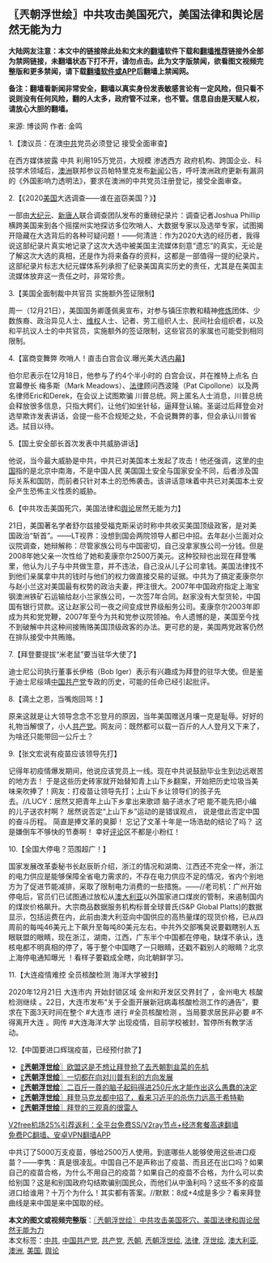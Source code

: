  <h2>〖兲朝浮世绘〗中共攻击美国死穴，美国法律和舆论居然无能为力</h2> <p class="notice"><b>大陆网友注意：本文中的链接除此处和文末的<a href="https://github.com/bannedbook/fanqiang" >翻墙</a>软件下载和<a href="https://github.com/killgcd/justmysocks/blob/master/README.md">翻墙推荐</a>链接外全部为禁网链接，未翻墙状态下打不开，请勿点击。此为文字版禁闻，欲看图文视频完整版和更多禁闻，请下载<a href="https://github.com/bannedbook/fanqiang">翻墙软件或APP</a>后翻墙上禁闻网。</p><p>备注：翻墙看新闻非常安全，翻墙以真实身份发表敏感言论有一定风险，但只看不说则没有任何风险，翻的人太多，政府管不过来，也不管。信息自由是天赋人权，请放心大胆的翻墙。</b></p>  <div class="entry"> <p>来源:&nbsp;博谈网                            作者:&nbsp;金鸣                           </p> <p>1.【澳议员：在澳<a href="https://www.bannedbook.org/bnews/tag/%e4%b8%ad%e5%85%b1/" class="st_tag internal_tag" rel="tag" title="标签 中共 下的日志">中共</a>党员必须登记 接受全面审查】</p> <p></p> <p>在西方媒体披露 中共 利用195万党员，大规模 渗透西方 政府机构、跨国企业、科技学术领域后，<a href="https://www.bannedbook.org/bnews/tag/%e6%be%b3%e6%b4%b2/" class="st_tag internal_tag" rel="tag" title="标签 澳洲 下的日志">澳洲</a>联邦参议员帕特里克发布<span class='wp_keywordlink_affiliate'><a href="https://www.bannedbook.org/" title="新闻">新闻</a></span>公告，呼吁澳洲政府更新有漏洞的《外国影响力透明法》，要求在澳洲的中共党员注册登记，接受全面审查。</p> <p>2.【《2020<a href="https://www.bannedbook.org/bnews/tag/%e7%be%8e%e5%9b%bd/" class="st_tag internal_tag" rel="tag" title="标签 美国 下的日志">美国</a>大选调查——谁在盗窃美国？》】</p> <p></p> <p>一部由<span class='wp_keywordlink_affiliate'><a href="http://www.epochtimes.com/" title="大纪元" target="_blank">大纪元</a></span>、<span class='wp_keywordlink_affiliate'><a href="https://www.ntdtv.com/" title="新唐人">新唐人</a></span>联合调查团队发布的重磅纪录片：调查记者Joshua Phillip横跨美国来到各个摇摆州实地探访多位吹哨人、大数据专家以及选举专家，试图揭开隐藏在大选背后的各种可疑问题！——何清涟：作为2020大选的经历者，我得说这部纪录片真实地记录了这次大选中被美国主流媒体刻意“遗忘”的真实，无论是了解这次大选的真相，还是作为将来备存的资料，这都是一部值得一提的纪录片。 这部纪录片标志大纪元媒体系列承担了纪录美国真实历史的责任，尤其是在美国主流媒体放弃这一责任之时，非常珍贵。</p> <p>3.【美国全面制裁中共官员 实施额外签证限制】</p> <p></p>  <p>周一（12月21日），美国国务卿蓬佩奥宣布，对参与镇压宗教和精神<span class='wp_keywordlink'><a href="https://www.qi-gong.me/" title="气功修炼网" target="_blank">修炼</a></span>团体、少数族裔、政治异见人士、<span class='wp_keywordlink_affiliate'><a href="https://www.bannedbook.org/bnews/weiquan/" title="维权" target="_blank">维权</a></span>人士、记者、劳工组织人士、民间社会组织者，以及和平抗议人士的中共官员，实施额外的签证限制，这些官员的家属也可能受到相同限制。</p> <p>4.【富商变舞弊 吹哨人！直击白宫会议.曝光美大选<span class='wp_keywordlink_affiliate'><a href="https://www.bannedbook.org/bnews/ccpdope/" title="中共高层内幕" target="_blank">内幕</a></span>】</p> <p></p> <p>伯尔尼表示在12月18日，他参与了约4个半小时的 白宫会议，并在推特上点名 白宫幕僚长 梅多斯（Mark Meadows）、<a href="https://www.bannedbook.org/bnews/tag/%e6%b3%95%e5%be%8b/" class="st_tag internal_tag" rel="tag" title="标签 法律 下的日志">法律</a>顾问西波隆（Pat Cipollone）以及两名律师Eric和Derek，在会议上试图欺骗 川普总统。网上匿名人士消息，川普总统会释放很多信息，只指大鳄们，让他们如坐针毡，逼拜登认输。圣诞过后拜登会对选举欺诈发表讲话，会提一些不合规矩之处，不会说舞弊的事，但会承认川普省选。拭目以待。</p> <p>5.【国土安全部长首次发表中共威胁讲话】</p> <p></p> <p>他说，当今最大威胁是中共，中共已对美国本土发起了攻击！他还强调，这里的<span class='wp_keywordlink_affiliate'><a href="https://www.bannedbook.org/" title="中国" target="_blank">中国</a></span>指的是北京中南海，不是中国人民 美国国土安全与国家安全不同，后者涉及国际关系和国防，而前者只针对本土的恐怖袭击。该讲话意味着中共已对美国本土安全产生恐怖主义性质的威胁。</p> <p>6.【中共攻击美国死穴，美国法律和<a href="https://www.bannedbook.org/bnews/tag/%E8%88%86%E8%AE%BA/" class="st_tag internal_tag" rel="tag" title="标签 舆论 下的日志">舆论</a>居然无能为力】</p> <p></p>  <p>21日，美国著名学者舒尔兹接受福克斯采访时称中共收买美国顶级政客，是对美国政治“斩首”。——LT视界：没想到国会两院领导人都已中招。去年赵小兰面对众议院调查，她辩解称：尽管家族公司与中国密切，自己没拿家族公司一分钱。但是2008年她父亲一次性给了她和麦康奈尔2500万美元。这种狡辩也出现在拜登嘴里，他认为儿子与中共做生意，并不违法，自己没从儿子公司拿钱。美国法律找不到他们亲属拿中共的钱时与他们的权力做直接交易的证据。中共为了搞定麦康奈尔与赵小兰这对美国最有权势的政治夫妻，押注很大。2007年中国政府指定上海宝钢澳洲铁矿石运输给赵小兰家族公司，一次签7年合同。赵家没有大型货轮，中国国有银行贷款。这让赵家公司一夜之间变成世界级船务公司。麦康奈尔2003年即成为共和党党鞭，2007年至今为共和党参议院领袖。令人遗憾的是，美国至今找不到破解中共这种间接贿赂美国顶级政客的办法。更可悲的是，美国两党政客仍然在排队接受中共贿赂。</p> <p>7.【拜登要提拔“米老鼠”要当驻华大使了】</p> <p></p> <p>迪士尼公司执行董事长伊格（Bob Iger）表示有兴趣成为拜登的驻华大使。但是鉴于迪士尼绥靖<a href="https://www.bannedbook.org/bnews/tag/%e4%b8%ad%e5%9b%bd%e5%85%b1%e4%ba%a7%e5%85%9a/" class="st_tag internal_tag" rel="tag" title="标签 中国共产党 下的日志">中国共产党</a>专政的历史，可能的任命已经引起批评。</p> <p>8.【滴土之恩，当嘴炮回骂！】</p> <p></p> <p>原来这就是让大领导念念不忘登月的原因，当年美国赠送月壤一克是耻辱。好好的礼物当解恨了，小人<a href="https://www.bannedbook.org/bnews/tag/%e5%85%b1%e4%ba%a7%e5%85%9a/" class="st_tag internal_tag" rel="tag" title="标签 共产党 下的日志">共产党</a>。网友问：既然都可以载一百斤的人人登月又下来了，为啥还只能带回一公斤土？</p> <p>9.【张文宏说有疫苗应该领导先打】</p> <p></p>  <p>记得年初疫情爆发期间，他说应该党员上一线。现在中共说鼓励毕业生到边远艰苦的地方去！ 于是这些历史砖家就开始替知青上山下乡翻案，开始把历史垃圾当美味来吹捧了！网友：打疫苗让领导先打；上山下乡让领导们的孩子先去。//LUCY：居然又把青年上山下乡拿出来歌颂 脑子进水了吧 能不能先把小编的儿子送农村啊？ 居然说否定“上山下乡”运动的是错误观点， 说是借此否定中国的奋斗历程。 简直是捧文革的臭脚！ 忘记了文革十年是一场浩劫的结论了吗？ 这是嫌倒车不够快的节奏啊！ 幸好<span class='wp_keywordlink_affiliate'><a href="https://www.bannedbook.org/bnews/comments/" title="新闻评论" target="_blank">评论</a></span>区不都是小粉红！</p> <p>10.【全国大停电？范围超广！】</p> <p></p> <p>国家发展改革委秘书长赵辰昕介绍，浙江的情况和湖南、江西还不完全一样，浙江的电力供应是能够保障全省电力需求的，不存在电力供应不足的情况，省内个别地方为了促进节能减排，采取了限制电力消费的一些措施。——//老司机：广州开始停电后，官员们已试图通过放松从<a href="https://www.bannedbook.org/bnews/tag/%e6%be%b3%e5%a4%a7%e5%88%a9%e4%ba%9a/" class="st_tag internal_tag" rel="tag" title="标签 澳大利亚 下的日志">澳大利亚</a>以外国家进口煤炭的管制，来遏制国内的煤炭价格飙升。大宗商品数据服务机构标普全球普氏(S&amp;P Global Platts)的数据显示，包括运费在内，此前由澳大利亚向中国供应的高热量煤的现货价格，已从四周前的每吨46美元上下飙升至每吨80美元左右。中共外交部嘴臭说要戳瞎别人五眼联盟的眼睛，现在浙江，湖南，江西，广东半个中国都在停电，缺煤不承认，连核电都不明真相的停了，等于整个中国瞎了一只眼睛，还戳不戳别人的眼睛？北京上海停电通知曝光 ！看样子要戳成全瞎，向北朝鲜学习。</p> <p>11.【大连疫情难控 全员核酸检测 海洋大学被封】</p> <p></p> <p>2020年12月21日 大连市内 开始封锁区域 金州和开发区交界封了 ，金州电大 核酸检测继续 。22日，大连市发布“关于全面开展新冠病毒核酸检测工作的通告”，要求在下面3天时间在整个 #大连市 进行 #全员核酸检测 。当局要求居民非必要 #不得离开大连 。网传 #大连海洋大学 出现疫情，目前学校被封，暂停所有教学活动。</p> <p>12.【中国要进口辉瑞疫苗，已经预付款了】</p> <p></p>  <ul class='op-related-articles' title='相关阅读'> <li><a href='https://www.bannedbook.org/bnews/ssgc/20201222/1452491.html' target='_blank'>〖<b>兲朝浮世绘</b>〗欧盟这是不想让拜登抢了去兲朝割韭菜的先机</a></li> <li><a href='https://www.bannedbook.org/bnews/ssgc/20201221/1451859.html' target='_blank'>〖<b>兲朝浮世绘</b>〗一切都在向对川普有利的方向发展</a></li> <li><a href='https://www.bannedbook.org/bnews/ssgc/20201219/1450659.html' target='_blank'>〖<b>兲朝浮世绘</b>〗二百斤一尊的脑子起码得进250斤水才能作出这么愚蠢的决定</a></li> <li><a href='https://www.bannedbook.org/bnews/ssgc/20201218/1450032.html' target='_blank'>〖<b>兲朝浮世绘</b>〗拜登马克龙都中招了，看来习近平的杀伤力远高于希特勒</a></li> <li><a href='https://www.bannedbook.org/bnews/ssgc/20201217/1449378.html' target='_blank'>〖<b>兲朝浮世绘</b>〗拜登的三观真的很雷人</a></li> </ul> <p class="texttj"> <a href="https://github.com/bannedbook/fanqiang/wiki/V2ray%E6%9C%BA%E5%9C%BA" target="_blank">V2free机场25%引荐返利：全平台免费SS/V2ray节点+经济套餐高速翻墙</a><br/> <a href="https://github.com/bannedbook/fanqiang/wiki/%E7%A6%81%E9%97%BB%E7%BD%91%E5%AE%89%E5%8D%93%E7%BF%BB%E5%A2%99%E6%96%B0%E9%97%BBAPP" target="_blank">免费PC翻墙、安卓VPN翻墙APP</a></p><p>中共订了5000万支疫苗，够给2500万人使用。到底哪些人能够使用这些进口疫苗？——李隽：真是很凌乱。中国自己不是声称出了疫苗、而且还在出口吗？如果自己的疫苗合格，为什么不用自己的疫苗？如果自己的疫苗不合格，为什么可以卖给别国？这是和别国政府勾结欺骗别国民众，而他们从中渔利吗？这些不多的疫苗进口给谁用？十万个为什么！其实都有答案。//默默：8成+4成是多少？看来拜登曲线是来中国是来中国取的经。</p><a name='sharetosocial'></a>       <div><b>本文的图文或视频完整版</b>：<a href='https://www.bannedbook.org/bnews/ssgc/20201223/1453145.html'>〖兲朝浮世绘〗中共攻击美国死穴，美国法律和舆论居然无能为力</a></div>  </div><!--END ENTRY--> <div class="postfooter"> <div>本文标签：<a href="https://www.bannedbook.org/bnews/tag/%e4%b8%ad%e5%85%b1/" rel="tag">中共</a>, <a href="https://www.bannedbook.org/bnews/tag/%e4%b8%ad%e5%9b%bd%e5%85%b1%e4%ba%a7%e5%85%9a/" rel="tag">中国共产党</a>, <a href="https://www.bannedbook.org/bnews/tag/%e5%85%b1%e4%ba%a7%e5%85%9a/" rel="tag">共产党</a>, <a href="https://www.bannedbook.org/bnews/tag/%e5%85%b2%e6%9c%9d/" rel="tag">兲朝</a>, <a href="https://www.bannedbook.org/bnews/tag/%e5%85%b2%e6%9c%9d%e6%b5%ae%e4%b8%96%e7%bb%98/" rel="tag">兲朝浮世绘</a>, <a href="https://www.bannedbook.org/bnews/tag/%e6%b3%95%e5%be%8b/" rel="tag">法律</a>, <a href="https://www.bannedbook.org/bnews/tag/%E6%B5%AE%E4%B8%96%E7%BB%98/" rel="tag">浮世绘</a>, <a href="https://www.bannedbook.org/bnews/tag/%e6%be%b3%e5%a4%a7%e5%88%a9%e4%ba%9a/" rel="tag">澳大利亚</a>, <a href="https://www.bannedbook.org/bnews/tag/%e6%be%b3%e6%b4%b2/" rel="tag">澳洲</a>, <a href="https://www.bannedbook.org/bnews/tag/%e7%be%8e%e5%9b%bd/" rel="tag">美国</a>, <a href="https://www.bannedbook.org/bnews/tag/%E8%88%86%E8%AE%BA/" rel="tag">舆论</a></div>  </div><!--END POSTFOOTER--> 